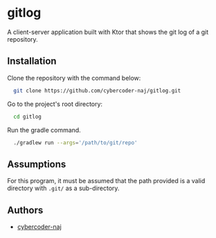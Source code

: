 # gitlog

A client-server application built with Ktor that shows the git log of a git repository.

## Installation

Clone the repository with the command below:

```bash
  git clone https://github.com/cybercoder-naj/gitlog.git
```

Go to the project's root directory:

```bash
  cd gitlog
```

Run the gradle command.

```bash
  ./gradlew run --args='/path/to/git/repo'
```

## Assumptions

For this program, it must be assumed that the path provided is a valid directory with `.git/` as a sub-directory.

## Authors

 - [cybercoder-naj](https://github.com/cybercoder-naj)

